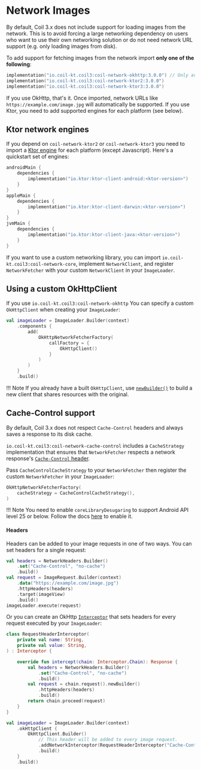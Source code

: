 # Network Images

By default, Coil 3.x does not include support for loading images from the network. This is to avoid forcing a large networking dependency on users who want to use their own networking solution or do not need network URL support (e.g. only loading images from disk).

To add support for fetching images from the network import **only one of the following**:

```kotlin
implementation("io.coil-kt.coil3:coil-network-okhttp:3.0.0") // Only available on Android/JVM.
implementation("io.coil-kt.coil3:coil-network-ktor2:3.0.0")
implementation("io.coil-kt.coil3:coil-network-ktor3:3.0.0")
```

If you use OkHttp, that's it. Once imported, network URLs like `https://example.com/image.jpg` will automatically be supported. If you use Ktor, you need to add supported engines for each platform (see below).

## Ktor network engines

If you depend on `coil-network-ktor2` or `coil-network-ktor3` you need to import a [Ktor engine](https://ktor.io/docs/client-engines.html) for each platform (except Javascript). Here's a quickstart set of engines:

```kotlin
androidMain {
    dependencies {
        implementation("io.ktor:ktor-client-android:<ktor-version>")
    }
}
appleMain {
    dependencies {
        implementation("io.ktor:ktor-client-darwin:<ktor-version>")
    }
}
jvmMain {
    dependencies {
        implementation("io.ktor:ktor-client-java:<ktor-version>")
    }
}
```

If you want to use a custom networking library, you can import `io.coil-kt.coil3:coil-network-core`, implement `NetworkClient`, and register `NetworkFetcher` with your custom `NetworkClient` in your `ImageLoader`.

## Using a custom OkHttpClient

If you use `io.coil-kt.coil3:coil-network-okhttp` You can specify a custom `OkHttpClient` when creating your `ImageLoader`:

```kotlin
val imageLoader = ImageLoader.Builder(context)
    .components {
        add(
            OkHttpNetworkFetcherFactory(
                callFactory = {
                    OkHttpClient()
                }
            )
        )
    }
    .build()
```

!!! Note
    If you already have a built `OkHttpClient`, use [`newBuilder()`](https://square.github.io/okhttp/5.x/okhttp/okhttp3/-ok-http-client/#customize-your-client-with-newbuilder) to build a new client that shares resources with the original.

## Cache-Control support

By default, Coil 3.x does not respect `Cache-Control` headers and always saves a response to its disk cache.

`io.coil-kt.coil3:coil-network-cache-control` includes a `CacheStrategy` implementation that ensures that `NetworkFetcher` respects a network response's [`Cache-Control` header](https://developer.mozilla.org/en-US/docs/Web/HTTP/Headers/Cache-Control).

Pass `CacheControlCacheStrategy` to your `NetworkFetcher` then register the custom `NetworkFetcher` in your `ImageLoader`:

```kotlin
OkHttpNetworkFetcherFactory(
    cacheStrategy = CacheControlCacheStrategy(),
)
```

!!! Note
    You need to enable `coreLibraryDesugaring` to support Android API level 25 or below. Follow the docs [here](https://developer.android.com/studio/write/java8-support#library-desugaring) to enable it.

#### Headers

Headers can be added to your image requests in one of two ways. You can set headers for a single request:

```kotlin
val headers = NetworkHeaders.Builder()
    .set("Cache-Control", "no-cache")
    .build()
val request = ImageRequest.Builder(context)
    .data("https://example.com/image.jpg")
    .httpHeaders(headers)
    .target(imageView)
    .build()
imageLoader.execute(request)
```

Or you can create an OkHttp [`Interceptor`](https://square.github.io/okhttp/interceptors/) that sets headers for every request executed by your `ImageLoader`:

```kotlin
class RequestHeaderInterceptor(
    private val name: String,
    private val value: String,
) : Interceptor {

    override fun intercept(chain: Interceptor.Chain): Response {
        val headers = NetworkHeaders.Builder()
            .set("Cache-Control", "no-cache")
            .build()
        val request = chain.request().newBuilder()
            .httpHeaders(headers)
            .build()
        return chain.proceed(request)
    }
}

val imageLoader = ImageLoader.Builder(context)
    .okHttpClient {
        OkHttpClient.Builder()
            // This header will be added to every image request.
            .addNetworkInterceptor(RequestHeaderInterceptor("Cache-Control", "no-cache"))
            .build()
    }
    .build()
```

